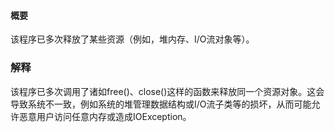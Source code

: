#### 概要
该程序已多次释放了某些资源（例如，堆内存、I/O流对象等）。

### 解释
该程序已多次调用了诸如free()、close()这样的函数来释放同一个资源对象。这会导致系统不一致，例如系统的堆管理数据结构或I/O流子类等的损坏，从而可能允许恶意用户访问任意内存或造成IOException。

